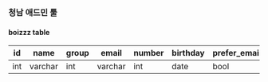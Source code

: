 ### 청남 애드민 툴


#### boizzz table

   id  |  name   |  group  |   email    |   number  |  birthday |  prefer_email
  ---  |   ---   |   ---   |    ---     |    ---    |    ---    |      ---
  int  | varchar |   int   |   varchar  |     int   |    date   |      bool
